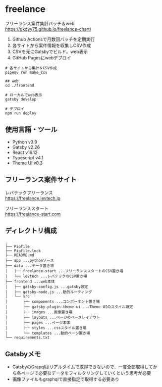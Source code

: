 # freelance
フリーランス案件集計バッチ＆web  
https://okdyy75.github.io/freelance-chart/  

1. Github Actionsで月数回バッチを定期実行
2. 各サイトから案件情報を収集しCSV作成
3. CSVを元にGatsbyでビルド。web表示
4. GitHub Pagesにwebデプロイ

```
# 各サイトから集計＆CSV作成
pipenv run make_csv

## web
cd ./frontend

# ローカルでweb表示
gatsby develop

# デプロイ
npm run deploy

```

## 使用言語・ツール
- Python v3.9
- Gatsby v2.26
- React v16.12
- Typescript v4.1
- Theme UI v0.3

## フリーランス案件サイト

レバテックフリーランス  
https://freelance.levtech.jp

フリーランススタート  
https://freelance-start.com

## ディレクトリ構成
```
.
├── Pipfile
├── Pipfile.lock
├── README.md
├── app ...pythonソース
├── data ...データ置き場
│   ├── freelance-start ...フリーランススタートのCSV置き場
│   └── levtech ...レバテックのCSV置き場
├── frontend ...web本体
│   ├── gatsby-config.js ...gatsby設定
│   ├── gatsby-node.js ...動的ルーティング
│   └── src
│       ├── components ...コンポーネント置き場
│       ├── gatsby-plugin-theme-ui ...Theme UIのスタイル設定
│       ├── images ...画像置き場
│       ├── layouts ...ページのベースレイアウト
│       ├── pages ...ページ本体
│       ├── styles ...cssスタイル置き場
│       └── templates ...動的ページ置き場
└── requirements.txt
```

## Gatsbyメモ
- GatsbyのGrapqlはリアルタイムで取得できないので、一度全部取得してから各ページで必要なデータをフィルタリングしていくという思考が必要
- 画像ファイルもgraphqlで直接指定で取得する必要あり
